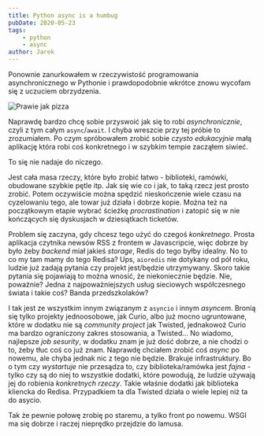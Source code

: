 ```yaml
---
title: Python async is a humbug
pubDate: 2020-05-23
tags:
    - python
    - async
author: Jarek
---
```


Ponownie zanurkowałem w rzeczywistość programowania asynchronicznego w Pythonie i prawdopodobnie wkrótce znowu wycofam się z uczuciem obrzydzenia.

![Prawie jak pizza](https://i.imgur.com/pRx9fWgh.jpg)

Naprawdę bardzo chcę sobie przyswoić jak się to robi _asynchronicznie_, czyli z tym całym `async`/`await`. I chyba wreszcie przy tej próbie to zrozumiałem. Po czym spróbowałem zrobić sobie _czysto edukacyjnie_ małą aplikację która robi coś konkretnego i w szybkim tempie zacząłem siwieć.

To się nie nadaje do niczego.

Jest cała masa rzeczy, które było zrobić łatwo - biblioteki, ramówki, obudowane szybkie pętle itp. Jak się wie co i jak, to taką rzecz jest prosto zrobić. Potem oczywiście można spędzić nieskończenie wiele czasu na cyzelowaniu tego, ale towar już działa i dobrze kopie. Można też na początkowym etapie wybrać ścieżkę _procrastination_ i zatopić się w nie kończących się dyskusjach w dziesiątkach ticketów.

Problem się zaczyna, gdy chcesz tego użyć do czegoś _konkretnego_. Prosta aplikacja czytnika newsów RSS z frontem w Javascripcie, więc dobrze by było żeby _backend_ miał jakieś _storage_, Redis do tego byłby idealny. No to co my tam mamy do tego Redisa? Ups, `aioredis` nie dotykany od pół roku, ludzie już zadają pytania czy projekt jest/będzie utrzymywany. Skoro takie pytania się pojawiają to można wnosić, że niekoniecznie będzie. Nie, poważnie? Jedna z najpoważniejszych usług sieciowych współczesnego świata i takie coś? Banda przedszkolaków?

I tak jest ze wszystkim innym związanym z `asyncio` i innym _asyncem_. Bronią się tylko projekty jednoosobowe, jak Curio, albo już mocno ugruntowane, które w dodatku nie są _community project_ jak Twisted, jednakowoż Curio ma bardzo ograniczony zakres stosowania, a Twisted... No wiadomo, najlepsze _job sesurity_, w dodatku znam je już dość dobrze, a nie chodzi o to, żeby tłuc coś co już znam. Naprawdę chciałem zrobić coś _async_ po nowemu, ale chyba jednak nic z tego nie będzie. Brakuje infrastruktury. Bo o tym czy _wystartuje_ nie przesądza to, czy biblioteka/ramówka jest _fajna_ - tylko czy są do niej to wszystkie dodatki, które powodują, że ludzie używają jej do robienia _konkretnych rzeczy_. Takie właśnie dodatki jak biblioteka kliencka do Redisa. Przypadkiem ta dla Twisted działa o wiele lepiej niż ta do asycio.

Tak że pewnie połowę zrobię po staremu, a tylko front po nowemu. WSGI ma się dobrze i raczej nieprędko przejdzie do lamusa.
